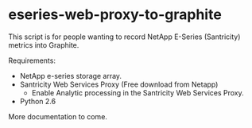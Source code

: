 eseries-web-proxy-to-graphite
=============================
This script is for people wanting to record NetApp E-Series (Santricity) metrics into Graphite.

Requirements:

- NetApp e-series storage array.
- Santricity Web Services Proxy (Free download from Netapp)
  - Enable Analytic processing in the Santricity Web Services Proxy.
- Python 2.6

More documentation to come.
